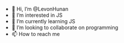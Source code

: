 - 👋 Hi, I’m @LevonHunan
- 👀 I’m interested in JS
- 🌱 I’m currently learning JS
- 💞️ I’m looking to collaborate on programming
- 📫 How to reach me 

<!---
LevonHunan/LevonHunan is a ✨ special ✨ repository because its `README.md` (this file) appears on your GitHub profile.
You can click the Preview link to take a look at your changes.
--->
